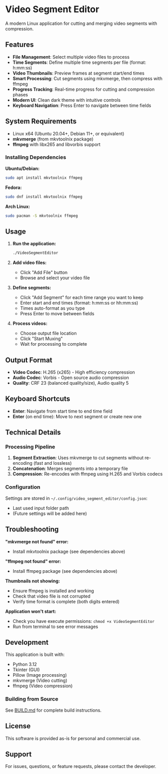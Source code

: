 # Video Segment Editor

A modern Linux application for cutting and merging video segments with compression.

## Features

- **File Management**: Select multiple video files to process
- **Time Segments**: Define multiple time segments per file (format: h:mm:ss)
- **Video Thumbnails**: Preview frames at segment start/end times
- **Smart Processing**: Cut segments using mkvmerge, then compress with ffmpeg
- **Progress Tracking**: Real-time progress for cutting and compression phases
- **Modern UI**: Clean dark theme with intuitive controls
- **Keyboard Navigation**: Press Enter to navigate between time fields

## System Requirements

- Linux x64 (Ubuntu 20.04+, Debian 11+, or equivalent)
- **mkvmerge** (from mkvtoolnix package)
- **ffmpeg** with libx265 and libvorbis support

### Installing Dependencies

**Ubuntu/Debian:**
```bash
sudo apt install mkvtoolnix ffmpeg
```

**Fedora:**
```bash
sudo dnf install mkvtoolnix ffmpeg
```

**Arch Linux:**
```bash
sudo pacman -S mkvtoolnix ffmpeg
```

## Usage

1. **Run the application:**
   ```bash
   ./VideoSegmentEditor
   ```

2. **Add video files:**
   - Click "Add File" button
   - Browse and select your video file

3. **Define segments:**
   - Click "Add Segment" for each time range you want to keep
   - Enter start and end times (format: h:mm:ss or hh:mm:ss)
   - Times auto-format as you type
   - Press Enter to move between fields

4. **Process videos:**
   - Choose output file location
   - Click "Start Muxing"
   - Wait for processing to complete

## Output Format

- **Video Codec**: H.265 (x265) - High efficiency compression
- **Audio Codec**: Vorbis - Open source audio compression
- **Quality**: CRF 23 (balanced quality/size), Audio quality 5

## Keyboard Shortcuts

- **Enter**: Navigate from start time to end time field
- **Enter** (on end time): Move to next segment or create new one

## Technical Details

### Processing Pipeline

1. **Segment Extraction**: Uses mkvmerge to cut segments without re-encoding (fast and lossless)
2. **Concatenation**: Merges segments into a temporary file
3. **Compression**: Re-encodes with ffmpeg using H.265 and Vorbis codecs

### Configuration

Settings are stored in `~/.config/video_segment_editor/config.json`:
- Last used input folder path
- (Future settings will be added here)

## Troubleshooting

**"mkvmerge not found" error:**
- Install mkvtoolnix package (see dependencies above)

**"ffmpeg not found" error:**
- Install ffmpeg package (see dependencies above)

**Thumbnails not showing:**
- Ensure ffmpeg is installed and working
- Check that video file is not corrupted
- Verify time format is complete (both digits entered)

**Application won't start:**
- Check you have execute permissions: `chmod +x VideoSegmentEditor`
- Run from terminal to see error messages

## Development

This application is built with:
- Python 3.12
- Tkinter (GUI)
- Pillow (Image processing)
- mkvmerge (Video cutting)
- ffmpeg (Video compression)

### Building from Source

See [BUILD.md](BUILD.md) for complete build instructions.

## License

This software is provided as-is for personal and commercial use.

## Support

For issues, questions, or feature requests, please contact the developer.
